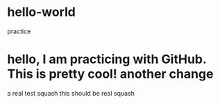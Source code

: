 # hello-world
practice

hello, I am practicing with GitHub. This is pretty cool!
another change
=======
a real test
squash
this should be real squash
